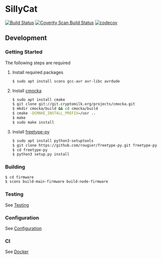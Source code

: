 SillyCat
========

[![Build Status](https://travis-ci.org/Andreasdahlberg/sillycat.svg?branch=master)](https://travis-ci.org/Andreasdahlberg/sillycat)
[![Coverity Scan Build Status](https://scan.coverity.com/projects/11957/badge.svg)](https://scan.coverity.com/projects/andreasdahlberg-sillycat)
[![codecov](https://codecov.io/gh/Andreasdahlberg/sillycat/branch/master/graph/badge.svg)](https://codecov.io/gh/Andreasdahlberg/sillycat)

## Development

### Getting Started
The following steps are required

1. Install required packages
    ```bash
    $ sudo apt install scons gcc-avr avr-libc avrdude
    ```

1. Install [cmocka](https://cmocka.org/)
    ```bash
    $ sudo apt install cmake
    $ git clone git://git.cryptomilk.org/projects/cmocka.git
    $ mkdir cmocka/build && cd cmocka/build
    $ cmake -DCMAKE_INSTALL_PREFIX=/usr ..
    $ make
    $ sudo make install
    ```

1. Install [freetype-py](https://pypi.org/project/freetype-py/)
    ```bash
    $ sudo apt install python3-setuptools
    $ git clone https://github.com/rougier/freetype-py.git freetype-py
    $ cd freetype-py
    $ python3 setup.py install
    ```

### Building
```bash
$ cd firmware
$ scons build-main-firmware build-node-firmware
```

### Testing
See [Testing](firmware/tests/README.md)

### Configuration
See [Configuration](scripts/memory/README.md#config)

### CI
See [Docker](docker/README.md)

